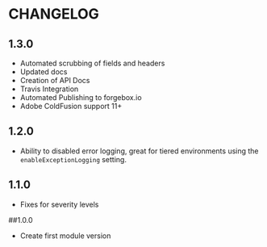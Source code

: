 CHANGELOG
=========

## 1.3.0
* Automated scrubbing of fields and headers
* Updated docs
* Creation of API Docs
* Travis Integration
* Automated Publishing to forgebox.io
* Adobe ColdFusion support 11+

## 1.2.0
* Ability to disabled error logging, great for tiered environments using the `enableExceptionLogging` setting.

## 1.1.0 
* Fixes for severity levels

##1.0.0
* Create first module version